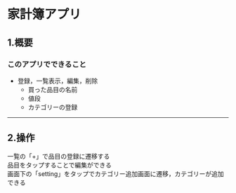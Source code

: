 # 家計簿アプリ
## 1.概要
### このアプリでできること
* 登録，一覧表示，編集，削除
    * 買った品目の名前
    * 値段
    * カテゴリーの登録 
---
## 2.操作
一覧の「+」で品目の登録に遷移する  
品目をタップすることで編集ができる  
画面下の「setting」をタップでカテゴリー追加画面に遷移，カテゴリーが追加できる